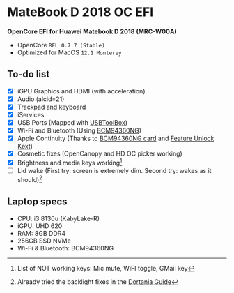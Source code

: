 # MateBook D 2018 OC EFI
__OpenCore EFI for Huawei Matebook D 2018 (MRC-W00A)__

- OpenCore ```REL 0.7.7 (Stable)```
- Optimized for MacOS ```12.1 Monterey```


## __To-do list__

- [x] iGPU Graphics and HDMI (with acceleration)
- [x] Audio (alcid=21)
- [x] Trackpad and keyboard
- [x] iServices
- [x] USB Ports (Mapped with [USBToolBox](https://github.com/USBToolBox))
- [x] Wi-Fi and Bluetooth (Using [BCM94360NG](https://www.ebay.es/itm/174224694910))
- [x] Apple Continuity (Thanks to [BCM94360NG card](https://www.ebay.es/itm/174224694910) and [Feature Unlock Kext](https://github.com/acidanthera/FeatureUnlock))
- [x] Cosmetic fixes (OpenCanopy and HD OC picker working)
- [x] Brightness and media keys working[^1]
- [ ] Lid wake (First try: screen is extremely dim. Second try: wakes as it should)[^2]

[^1]: List of NOT working keys: Mic mute, WiFI toggle, GMail key
[^2]: Already tried the backlight fixes in the [Dortania Guide](https://dortania.github.io/Getting-Started-With-ACPI/Laptops/backlight.html#what-this-ssdt-does)

## __Laptop specs__

- CPU: i3 8130u (KabyLake-R)
- iGPU: UHD 620
- RAM: 8GB DDR4
- 256GB SSD NVMe
- Wi-Fi & Bluetooth: BCM94360NG 



